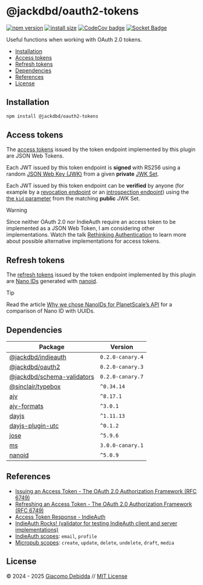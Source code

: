 # @jackdbd/oauth2-tokens

[![npm version](https://badge.fury.io/js/@jackdbd%2Foauth2-tokens.svg)](https://badge.fury.io/js/@jackdbd%2Foauth2-tokens)
[![install size](https://packagephobia.com/badge?p=@jackdbd/oauth2-tokens)](https://packagephobia.com/result?p=@jackdbd/oauth2-tokens)
[![CodeCov badge](https://codecov.io/gh/jackdbd/rapido/graph/badge.svg?token=BpFF8tmBYS)](https://app.codecov.io/gh/jackdbd/rapido?flags%5B0%5D=oauth2-tokens)
[![Socket Badge](https://socket.dev/api/badge/npm/package/@jackdbd/oauth2-tokens)](https://socket.dev/npm/package/@jackdbd/oauth2-tokens)

Useful functions when working with OAuth 2.0 tokens.

- [Installation](#installation)
- [Access tokens](#access-tokens)
- [Refresh tokens](#refresh-tokens)
- [Dependencies](#dependencies)
- [References](#references)
- [License](#license)

## Installation

```sh
npm install @jackdbd/oauth2-tokens
```

## Access tokens

The [access tokens](https://datatracker.ietf.org/doc/html/rfc6749#section-1.4) issued by the token endpoint implemented by this plugin are JSON Web Tokens.

Each JWT issued by this token endpoint is **signed** with RS256 using a random [JSON Web Key (JWK)](https://datatracker.ietf.org/doc/html/rfc7517) from a given **private** [JWK Set](https://datatracker.ietf.org/doc/html/rfc7517#section-5).

Each JWT issued by this token endpoint can be **verified** by anyone (for example by a [revocation endpoint](https://www.rfc-editor.org/rfc/rfc7009) or an [introspection endpoint](https://datatracker.ietf.org/doc/html/rfc7662)) using the [the `kid` parameter](https://datatracker.ietf.org/doc/html/rfc7517#section-4.5) from the matching **public** JWK Set.

> [!WARNING]
> Since neither OAuth 2.0 nor IndieAuth require an access token to be implemented as a JSON Web Token, I am considering other implementations. Watch the talk [Rethinking Authentication](https://youtu.be/VhRbvTdX9Ug?si=nvl3HvbzzdTPCght) to learn more about possible alternative implementations for access tokens.

## Refresh tokens

The [refresh tokens](https://indieauth.spec.indieweb.org/#refresh-tokens) issued by the token endpoint implemented by this plugin are [Nano IDs](https://zelark.github.io/nano-id-cc/) generated with [nanoid](https://github.com/ai/nanoid).

> [!TIP]
> Read the article [Why we chose NanoIDs for PlanetScale’s API](https://planetscale.com/blog/why-we-chose-nanoids-for-planetscales-api) for a comparison of Nano ID with UUIDs.

## Dependencies

| Package | Version |
|---|---|
| [@jackdbd/indieauth](https://www.npmjs.com/package/@jackdbd/indieauth) | `0.2.0-canary.4` |
| [@jackdbd/oauth2](https://www.npmjs.com/package/@jackdbd/oauth2) | `0.2.0-canary.3` |
| [@jackdbd/schema-validators](https://www.npmjs.com/package/@jackdbd/schema-validators) | `0.2.0-canary.7` |
| [@sinclair/typebox](https://www.npmjs.com/package/@sinclair/typebox) | `^0.34.14` |
| [ajv](https://www.npmjs.com/package/ajv) | `^8.17.1` |
| [ajv-formats](https://www.npmjs.com/package/ajv-formats) | `^3.0.1` |
| [dayjs](https://www.npmjs.com/package/dayjs) | `^1.11.13` |
| [dayjs-plugin-utc](https://www.npmjs.com/package/dayjs-plugin-utc) | `^0.1.2` |
| [jose](https://www.npmjs.com/package/jose) | `^5.9.6` |
| [ms](https://www.npmjs.com/package/ms) | `3.0.0-canary.1` |
| [nanoid](https://www.npmjs.com/package/nanoid) | `^5.0.9` |

## References

- [Issuing an Access Token - The OAuth 2.0 Authorization Framework (RFC 6749)](https://datatracker.ietf.org/doc/html/rfc6749#section-5)
- [Refreshing an Access Token - The OAuth 2.0 Authorization Framework (RFC 6749)](https://datatracker.ietf.org/doc/html/rfc6749#section-6)
- [Access Token Response - IndieAuth](https://indieauth.spec.indieweb.org/#access-token-response)
- [IndieAuth Rocks! (validator for testing IndieAuth client and server implementations)](https://indieauth.rocks/)
- [IndieAuth scopes](https://indieweb.org/scope#IndieAuth_Scopes): `email`, `profile`
- [Micropub scopes](https://indieweb.org/scope#Microsub_Scopes): `create`, `update`, `delete`, `undelete`, `draft`, `media`

## License

&copy; 2024 - 2025 [Giacomo Debidda](https://www.giacomodebidda.com/) // [MIT License](https://spdx.org/licenses/MIT.html)
